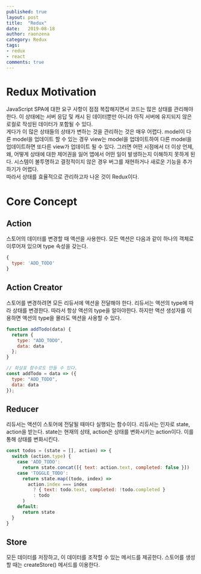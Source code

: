 ```yaml
---
published: true
layout: post
title:  "Redux"
date:   2019-08-18
author: raonzena 
category: Redux
tags:
- redux
- react
comments: true
---
```

# Redux Motivation
JavaScript SPA에 대한 요구 사항이 점점 복잡해지면서 코드는 많은 상태를 관리해야 한다. 이 상태에는 서버 응답 및 캐시 된 데이터뿐만 아니라 아직 서버에 유지되지 않은 로컬로 작성된 데이터가 포함될 수 있다.  
게다가 이 많은 상태들의 상태가 변하는 것을 관리하는 것은 매우 어렵다. model이 다른 model을 업데이트 할 수 있는 경우 view는 model을 업데이트하여 다른 model을 업데이트하면 또다른 view가 업데이트 될 수 있다. 그러면 어떤 시점에서 더 이상 언제, 왜, 어떻게 상태에 대한 제어권을 잃어 앱에서 어떤 일이 발생하는지 이해하지 못하게 된다. 시스템이 불투명하고 결정적이지 않은 경우 버그를 재현하거나 새로운 기능을 추가하기가 어렵다.  
따라서 상태를 효율적으로 관리하고자 나온 것이 Redux이다.

# Core Concept
## Action
스토어의 데이터를 변경할 때 액션을 사용한다. 모든 액션은 다음과 같이 하나의 객체로 이루어져 있으며 type 속성을 갖는다.  
~~~javascript
{
  type: 'ADD_TODO'
}
~~~
  
## Action Creator
스토어를 변경하려면 모든 리듀서에 액션을 전달해야 한다. 리듀서는 액션의 type에 따라 상태를 변경한다. 따라서 항상 액션의 type을 알아야한다. 하지만 액션 생성자를 이용하면 액션의 type을 몰라도 액션을 사용할 수 있다.  
~~~javascript
function addTodo(data) {
  return {
    type: "ADD_TODO",
    data: data
  };
}

// 화살표 함수로도 만들 수 있다.
const addTodo = data => ({ 
  type: "ADD_TODO",
  data: data
});
~~~  
  
## Reducer
리듀서는 액션이 스토어에 전달될 때마다 실행되는 함수이다. 리듀서는 인자로 state, action을 받는다. state는 현재의 상태, action은 상태를 변화시키는 action이다. 이를 통해 상태를 변화시킨다.  
~~~javascript
const todos = (state = [], action) => {
  switch (action.type) {
    case 'ADD_TODO':
      return state.concat([{ text: action.text, completed: false }])
    case 'TOGGLE_TODO':
      return state.map((todo, index) =>
        action.index === index
          ? { text: todo.text, completed: !todo.completed }
          : todo
      )
    default:
      return state
  }
}
~~~  
  
## Store
모든 데이터를 저장하고, 이 데이터를 조작할 수 있는 메서드를 제공한다. 스토어를 생성할 때는 createStore() 메서드를 이용한다.  
